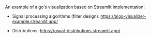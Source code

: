 An example of algo's visualization based on Streamlit implementation:

* Signal processing algorithms (filter design): https://algo-visualizer-example.streamlit.app/

* Distributions: https://usual-distributions.streamlit.app/


